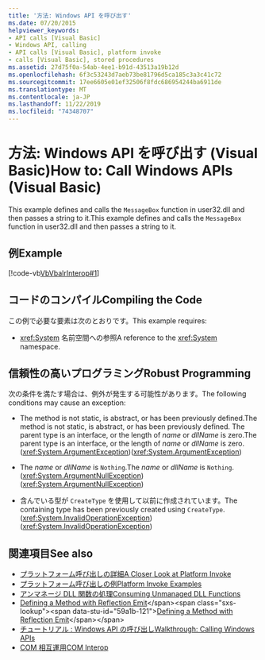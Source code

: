 ```yaml
---
title: '方法: Windows API を呼び出す'
ms.date: 07/20/2015
helpviewer_keywords:
- API calls [Visual Basic]
- Windows API, calling
- API calls [Visual Basic], platform invoke
- calls [Visual Basic], stored procedures
ms.assetid: 27d75f0a-54ab-4ee1-b91d-43513a19b12d
ms.openlocfilehash: 6f3c53243d7aeb73be81796d5ca185c3a3c41c72
ms.sourcegitcommit: 17ee6605e01ef32506f8fdc686954244ba6911de
ms.translationtype: MT
ms.contentlocale: ja-JP
ms.lasthandoff: 11/22/2019
ms.locfileid: "74348707"
---
```

# <a name="how-to-call-windows-apis-visual-basic"></a><span data-ttu-id="59a1b-102">方法: Windows API を呼び出す (Visual Basic)</span><span class="sxs-lookup"><span data-stu-id="59a1b-102">How to: Call Windows APIs (Visual Basic)</span></span>
<span data-ttu-id="59a1b-103">This example defines and calls the `MessageBox` function in user32.dll and then passes a string to it.</span><span class="sxs-lookup"><span data-stu-id="59a1b-103">This example defines and calls the `MessageBox` function in user32.dll and then passes a string to it.</span></span>  
  
## <a name="example"></a><span data-ttu-id="59a1b-104">例</span><span class="sxs-lookup"><span data-stu-id="59a1b-104">Example</span></span>  
 [!code-vb[VbVbalrInterop#1](~/samples/snippets/visualbasic/VS_Snippets_VBCSharp/VbVbalrInterop/VB/Class1.vb#1)]  
  
## <a name="compiling-the-code"></a><span data-ttu-id="59a1b-105">コードのコンパイル</span><span class="sxs-lookup"><span data-stu-id="59a1b-105">Compiling the Code</span></span>  
 <span data-ttu-id="59a1b-106">この例で必要な要素は次のとおりです。</span><span class="sxs-lookup"><span data-stu-id="59a1b-106">This example requires:</span></span>  
  
- <span data-ttu-id="59a1b-107"><xref:System> 名前空間への参照</span><span class="sxs-lookup"><span data-stu-id="59a1b-107">A reference to the <xref:System> namespace.</span></span>  
  
## <a name="robust-programming"></a><span data-ttu-id="59a1b-108">信頼性の高いプログラミング</span><span class="sxs-lookup"><span data-stu-id="59a1b-108">Robust Programming</span></span>  
 <span data-ttu-id="59a1b-109">次の条件を満たす場合は、例外が発生する可能性があります。</span><span class="sxs-lookup"><span data-stu-id="59a1b-109">The following conditions may cause an exception:</span></span>  
  
- <span data-ttu-id="59a1b-110">The method is not static, is abstract, or has been previously defined.</span><span class="sxs-lookup"><span data-stu-id="59a1b-110">The method is not static, is abstract, or has been previously defined.</span></span> <span data-ttu-id="59a1b-111">The parent type is an interface, or the length of *name* or *dllName* is zero.</span><span class="sxs-lookup"><span data-stu-id="59a1b-111">The parent type is an interface, or the length of *name* or *dllName* is zero.</span></span> <span data-ttu-id="59a1b-112">(<xref:System.ArgumentException>)</span><span class="sxs-lookup"><span data-stu-id="59a1b-112">(<xref:System.ArgumentException>)</span></span>  
  
- <span data-ttu-id="59a1b-113">The *name* or *dllName* is `Nothing`.</span><span class="sxs-lookup"><span data-stu-id="59a1b-113">The *name* or *dllName* is `Nothing`.</span></span> <span data-ttu-id="59a1b-114">(<xref:System.ArgumentNullException>)</span><span class="sxs-lookup"><span data-stu-id="59a1b-114">(<xref:System.ArgumentNullException>)</span></span>  
  
- <span data-ttu-id="59a1b-115">含んでいる型が `CreateType` を使用して以前に作成されています。</span><span class="sxs-lookup"><span data-stu-id="59a1b-115">The containing type has been previously created using `CreateType`.</span></span> <span data-ttu-id="59a1b-116">(<xref:System.InvalidOperationException>)</span><span class="sxs-lookup"><span data-stu-id="59a1b-116">(<xref:System.InvalidOperationException>)</span></span>  
  
## <a name="see-also"></a><span data-ttu-id="59a1b-117">関連項目</span><span class="sxs-lookup"><span data-stu-id="59a1b-117">See also</span></span>

- [<span data-ttu-id="59a1b-118">プラットフォーム呼び出しの詳細</span><span class="sxs-lookup"><span data-stu-id="59a1b-118">A Closer Look at Platform Invoke</span></span>](../../../framework/interop/consuming-unmanaged-dll-functions.md#a-closer-look-at-platform-invoke)
- [<span data-ttu-id="59a1b-119">プラットフォーム呼び出しの例</span><span class="sxs-lookup"><span data-stu-id="59a1b-119">Platform Invoke Examples</span></span>](../../../framework/interop/platform-invoke-examples.md)
- [<span data-ttu-id="59a1b-120">アンマネージ DLL 関数の処理</span><span class="sxs-lookup"><span data-stu-id="59a1b-120">Consuming Unmanaged DLL Functions</span></span>](../../../framework/interop/consuming-unmanaged-dll-functions.md)
- <span data-ttu-id="59a1b-121">[Defining a Method with Reflection Emit](https://docs.microsoft.com/previous-versions/dotnet/netframework-4.0/w63y4d4f(v=vs.100))</span><span class="sxs-lookup"><span data-stu-id="59a1b-121">[Defining a Method with Reflection Emit](https://docs.microsoft.com/previous-versions/dotnet/netframework-4.0/w63y4d4f(v=vs.100))</span></span>
- [<span data-ttu-id="59a1b-122">チュートリアル : Windows API の呼び出し</span><span class="sxs-lookup"><span data-stu-id="59a1b-122">Walkthrough: Calling Windows APIs</span></span>](../../../visual-basic/programming-guide/com-interop/walkthrough-calling-windows-apis.md)
- [<span data-ttu-id="59a1b-123">COM 相互運用</span><span class="sxs-lookup"><span data-stu-id="59a1b-123">COM Interop</span></span>](../../../visual-basic/programming-guide/com-interop/index.md)
